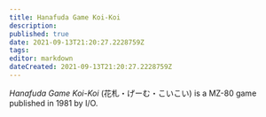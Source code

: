 ```yaml
---
title: Hanafuda Game Koi-Koi
description: 
published: true
date: 2021-09-13T21:20:27.2228759Z 
tags: 
editor: markdown
dateCreated: 2021-09-13T21:20:27.2228759Z
---
```

_Hanafuda Game Koi-Koi_ (<span lang='ja'>花札・げーむ・こいこい</span>) is a MZ-80 game published in 1981 by I/O.

